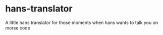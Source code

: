 # hans-translator
A little hans translator for those moments when hans wants to talk you on morse code
